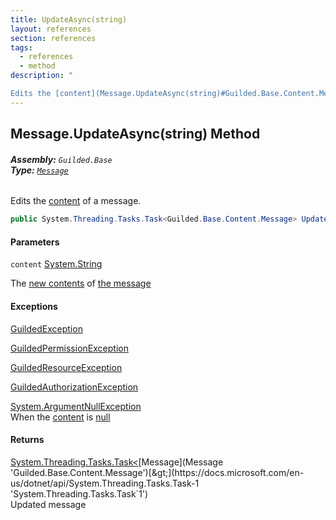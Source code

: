 ```yaml
---
title: UpdateAsync(string)
layout: references
section: references
tags:
  - references
  - method
description: "

Edits the [content](Message.UpdateAsync(string)#Guilded.Base.Content.Message.UpdateAsync(string).content 'Guilded.Base.Content.Message.UpdateAsync(string).content') of a message."
---
```


## Message.UpdateAsync(string) Method
###### **Assembly:** `Guilded.Base`<br/>**Type:** [`Message`](Message 'Guilded.Base.Content.Message')

Edits the [content](Message.UpdateAsync(string)#Guilded.Base.Content.Message.UpdateAsync(string).content 'Guilded.Base.Content.Message.UpdateAsync(string).content') of a message.

```csharp
public System.Threading.Tasks.Task<Guilded.Base.Content.Message> UpdateAsync(string content);
```
#### Parameters

<a name='Guilded.Base.Content.Message.UpdateAsync(string).content'></a>

`content` [System.String](https://docs.microsoft.com/en-us/dotnet/api/System.String 'System.String')

The [new contents](MessageContent 'Guilded.Base.Content.MessageContent') of [the message](Message 'Guilded.Base.Content.Message')

#### Exceptions

[GuildedException](GuildedException 'Guilded.Base.GuildedException')

[GuildedPermissionException](GuildedPermissionException 'Guilded.Base.GuildedPermissionException')

[GuildedResourceException](GuildedResourceException 'Guilded.Base.GuildedResourceException')

[GuildedAuthorizationException](GuildedAuthorizationException 'Guilded.Base.GuildedAuthorizationException')

[System.ArgumentNullException](https://docs.microsoft.com/en-us/dotnet/api/System.ArgumentNullException 'System.ArgumentNullException')  
When the [content](Message.UpdateAsync(string)#Guilded.Base.Content.Message.UpdateAsync(string).content 'Guilded.Base.Content.Message.UpdateAsync(string).content') is [null](https://docs.microsoft.com/en-us/dotnet/csharp/language-reference/keywords/null 'https://docs.microsoft.com/en-us/dotnet/csharp/language-reference/keywords/null')

#### Returns
[System.Threading.Tasks.Task&lt;](https://docs.microsoft.com/en-us/dotnet/api/System.Threading.Tasks.Task-1 'System.Threading.Tasks.Task`1')[Message](Message 'Guilded.Base.Content.Message')[&gt;](https://docs.microsoft.com/en-us/dotnet/api/System.Threading.Tasks.Task-1 'System.Threading.Tasks.Task`1')  
Updated message